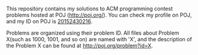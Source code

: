This repository contains my solutions to ACM programming contest problems hosted at POJ (http://poj.org/). You can check my profile on POJ, and my ID on POJ is [20152430216](http://poj.org/userstatus?user_id=20152430216). 

Problems are organized using their problem ID. All files about Problem X(such as 1000, 1001, and so on) are named with 'X', and the description of the Problem X can be found at http://poj.org/problem?id=X.
